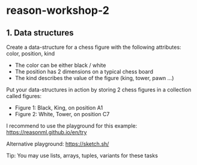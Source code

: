 # reason-workshop-2

## 1. Data structures

Create a data-structure for a chess figure with the following attributes: color, position, kind

- The color can be either black / white
- The position has 2 dimensions on a typical chess board
- The kind describes the value of the figure (king, tower, pawn …)

Put your data-structures in action by storing 2 chess figures in a collection called figures:

- Figure 1: Black, King, on position A1
- Figure 2: White, Tower, on position C7

I recommend to use the playground for this example: https://reasonml.github.io/en/try

Alternative playground: https://sketch.sh/

Tip: You may use lists, arrays, tuples, variants for these tasks
